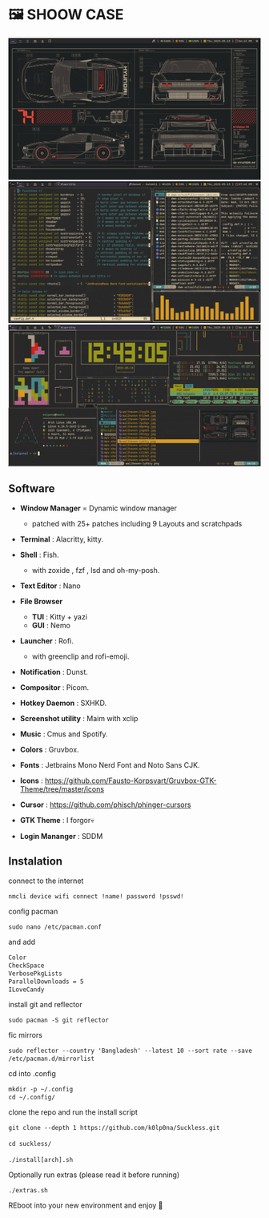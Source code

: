# 🖼️ SHOOW CASE

![Alt text](assets/previews/1.png?raw=true "Optional Title")
![Alt text](assets/previews/2.png?raw=true "Optional Title")
![Alt text](assets/previews/3.png?raw=true "Optional Title")


## Software 

+ **Window Manager** = Dynamic window manager
   - patched with 25+ patches including 9 Layouts and scratchpads

+ **Terminal** : Alacritty, kitty.

+ **Shell** : Fish.
   - with zoxide , fzf , lsd and oh-my-posh.

+ **Text Editor** : Nano

+ **File Browser**
  -  **TUI** : Kitty + yazi
  -  **GUI** : Nemo

+ **Launcher** : Rofi.
  - with greenclip and rofi-emoji.

+ **Notification** : Dunst.

+ **Compositor** : Picom.

+ **Hotkey Daemon** : SXHKD.

+ **Screenshot utility** : Maim with xclip

+ **Music** : Cmus and Spotify.

+ **Colors** : Gruvbox.

+ **Fonts** : Jetbrains Mono Nerd Font and Noto Sans CJK.

+ **Icons** : https://github.com/Fausto-Korpsvart/Gruvbox-GTK-Theme/tree/master/icons

+ **Cursor** : https://github.com/phisch/phinger-cursors

+ **GTK Theme** : I forgor💀

+ **Login Mananger** : SDDM


## Instalation

connect to the internet

```
nmcli device wifi connect !name! password !psswd!
```

config pacman 

```
sudo nano /etc/pacman.conf
```

and add

```
Color
CheckSpace
VerbosePkgLists
ParallelDownloads = 5
ILoveCandy
```

install git and reflector

```
sudo pacman -S git reflector
```

fic mirrors

```
sudo reflector --country 'Bangladesh' --latest 10 --sort rate --save /etc/pacman.d/mirrorlist 
```

cd into .config

```
mkdir -p ~/.config
cd ~/.config/
```

clone the repo and run the install script

```
git clone --depth 1 https://github.com/k0lp0na/Suckless.git

cd suckless/

./install[arch].sh
```
Optionally run extras (please read it before running)

```
./extras.sh
```

REboot into your new environment and enjoy 💙
